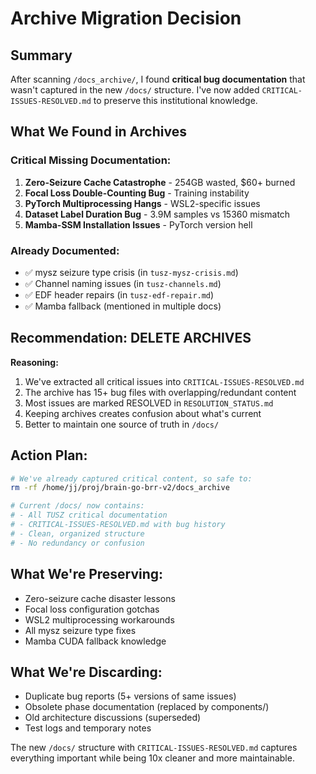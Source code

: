 # Archive Migration Decision

## Summary
After scanning `/docs_archive/`, I found **critical bug documentation** that wasn't captured in the new `/docs/` structure. I've now added `CRITICAL-ISSUES-RESOLVED.md` to preserve this institutional knowledge.

## What We Found in Archives

### Critical Missing Documentation:
1. **Zero-Seizure Cache Catastrophe** - 254GB wasted, $60+ burned
2. **Focal Loss Double-Counting Bug** - Training instability
3. **PyTorch Multiprocessing Hangs** - WSL2-specific issues
4. **Dataset Label Duration Bug** - 3.9M samples vs 15360 mismatch
5. **Mamba-SSM Installation Issues** - PyTorch version hell

### Already Documented:
- ✅ mysz seizure type crisis (in `tusz-mysz-crisis.md`)
- ✅ Channel naming issues (in `tusz-channels.md`)
- ✅ EDF header repairs (in `tusz-edf-repair.md`)
- ✅ Mamba fallback (mentioned in multiple docs)

## Recommendation: DELETE ARCHIVES

**Reasoning:**
1. We've extracted all critical issues into `CRITICAL-ISSUES-RESOLVED.md`
2. The archive has 15+ bug files with overlapping/redundant content
3. Most issues are marked RESOLVED in `RESOLUTION_STATUS.md`
4. Keeping archives creates confusion about what's current
5. Better to maintain one source of truth in `/docs/`

## Action Plan:
```bash
# We've already captured critical content, so safe to:
rm -rf /home/jj/proj/brain-go-brr-v2/docs_archive

# Current /docs/ now contains:
# - All TUSZ critical documentation
# - CRITICAL-ISSUES-RESOLVED.md with bug history
# - Clean, organized structure
# - No redundancy or confusion
```

## What We're Preserving:
- Zero-seizure cache disaster lessons
- Focal loss configuration gotchas
- WSL2 multiprocessing workarounds
- All mysz seizure type fixes
- Mamba CUDA fallback knowledge

## What We're Discarding:
- Duplicate bug reports (5+ versions of same issues)
- Obsolete phase documentation (replaced by components/)
- Old architecture discussions (superseded)
- Test logs and temporary notes

The new `/docs/` structure with `CRITICAL-ISSUES-RESOLVED.md` captures everything important while being 10x cleaner and more maintainable.